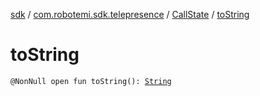 [sdk](../../index.md) / [com.robotemi.sdk.telepresence](../index.md) / [CallState](index.md) / [toString](./to-string.md)

# toString

`@NonNull open fun toString(): `[`String`](https://kotlinlang.org/api/latest/jvm/stdlib/kotlin/-string/index.html)